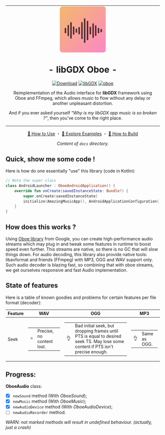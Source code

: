 <table align="center"><tr><td align="center" width="9999">
<img src="/icon.png" align="center" width="150" alt="Icon">

# - libGDX Oboe -

[![Download](https://api.bintray.com/packages/barsoosayque/github/libgdx-oboe/images/download.svg)](https://bintray.com/barsoosayque/github/libgdx-oboe/_latestVersion)
[![libGDX](https://img.shields.io/badge/libGDX-1.9.11-yellow.svg)](https://github.com/libgdx/libgdx/releases/tag/gdx-parent-1.9.11)
[![oboe](https://img.shields.io/badge/oboe-1.4.2-yellow.svg)](https://github.com/google/oboe/releases/tag/1.4.2)

Reimplementation of the Audio interface for **libGDX** framework using Oboe and FFmpeg, which allows music to flow without any delay or another unpleasant distortion.

And if you ever asked yourself *"Why is my libGDX app music is so broken ?"*, then you've come to the right place.

</td></tr></table>

<div align="center">

[🔰 How to Use][usage] ・ [🎺 Explore Examples][examples] ・ [🚜 How to Build][build]

*Content of `docs` directory.*
</div>

## Quick, show me some code !

Here is how do one essentially "use" this library (code in Kotlin):

```kotlin
// Note the super class
class AndroidLauncher : OboeAndroidApplication() {
    override fun onCreate(savedInstanceState: Bundle?) {
        super.onCreate(savedInstanceState)
        initialize(AmazingMusicApp(), AndroidApplicationConfiguration())
    }
}
```

## How does this works ?

Using [Oboe library][oboe] from Google, you can create high-performance audio streams which may plug in and tweak some features in runtime to boost speed even further.
This streams are native, so there is no GC that will slow things down.
For audio decoding, this library also provide native tools: libavformat and friends (FFmpeg) with MP3, OGG and WAV support only.
Such audio decoder is blazing fast, so combining that with oboe streams, we get ourselves responsive and fast Audio implementation.

## State of features

Here is a table of known goodies and problems for certain features per file format (decoder):

| Feature | WAV | OGG | MP3 |
|-|-|-|-|
| Seek | <table><tr><td>⭐️</td><td>Precise, no content lost.</td></tr></table>  | <table><tr><td>👌</td><td>Bad initial seek, but dropping frames until PTS is equal to desired seek TS. May lose some content if PTS isn't precise enough.</td></tr></table> | <table><tr><td>👌</td><td>Same as OGG.</td></tr></table> |

## Progress:

**OboeAudio** class:

- [x] `newSound` method (With *OboeSound*);
- [x] `newMusic` method (With *OboeMusic*);
- [x] `newAudioDevice` method (With *OboeAudioDevice*);
- [ ] `newAudioRecorder` method.

*WARN: not marked methods will result in undefined behaviour. (actually, just a crash)*

[oboe]: https://github.com/google/oboe
[libgdx]: https://github.com/libgdx/libgdx
[usage]: /docs/Usage.md
[examples]: /docs/Examples.md
[build]: /docs/Build.md
